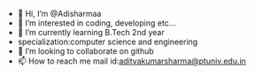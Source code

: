 - 👋 Hi, I’m @Adisharmaa
- 👀 I’m interested in coding, developing etc...
- 🌱 I’m currently learning B.Tech 2nd year 
- specialization:computer science and engineering
- 💞️ I’m looking to collaborate on github
- 📫 How to reach me mail id:adityakumarsharma@ptuniv.edu.in

<!---
Adisharmaa/Adisharmaa is a ✨ special ✨ repository because its `README.md` (this file) appears on your GitHub profile.
You can click the Preview link to take a look at your changes.
--->
